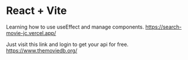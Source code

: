 # React + Vite
Learning how to use useEffect and manage components.
https://search-movie-jc.vercel.app/

Just visit this link and login to get your api for free.
https://www.themoviedb.org/
